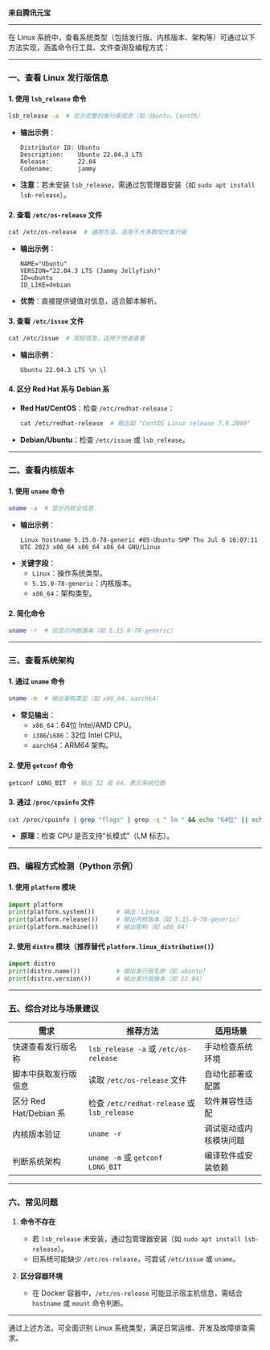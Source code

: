 **来自腾讯元宝**

---

在 Linux 系统中，查看系统类型（包括发行版、内核版本、架构等）可通过以下方法实现，涵盖命令行工具、文件查询及编程方式：

---

### **一、查看 Linux 发行版信息**
#### 1. **使用 `lsb_release` 命令**  
   ```bash
   lsb_release -a  # 显示完整的发行版信息（如 Ubuntu、CentOS）
   ```
   - **输出示例**：
     ```
     Distributor ID: Ubuntu
     Description:    Ubuntu 22.04.3 LTS
     Release:        22.04
     Codename:       jammy
     ```
   - **注意**：若未安装 `lsb_release`，需通过包管理器安装（如 `sudo apt install lsb-release`）。

#### 2. **查看 `/etc/os-release` 文件**  
   ```bash
   cat /etc/os-release  # 通用方法，适用于大多数现代发行版
   ```
   - **输出示例**：
     ```
     NAME="Ubuntu"
     VERSION="22.04.3 LTS (Jammy Jellyfish)"
     ID=ubuntu
     ID_LIKE=debian
     ```
   - **优势**：直接提供键值对信息，适合脚本解析。

#### 3. **查看 `/etc/issue` 文件**  
   ```bash
   cat /etc/issue  # 简短信息，适用于快速查看
   ```
   - **输出示例**：
     ```
     Ubuntu 22.04.3 LTS \n \l
     ```

#### 4. **区分 Red Hat 系与 Debian 系**  
   - **Red Hat/CentOS**：检查 `/etc/redhat-release`：
     ```bash
     cat /etc/redhat-release  # 输出如 "CentOS Linux release 7.9.2009"
     ```
   - **Debian/Ubuntu**：检查 `/etc/issue` 或 `lsb_release`。

---

### **二、查看内核版本**
#### 1. **使用 `uname` 命令**  
   ```bash
   uname -a  # 显示内核全信息
   ```
   - **输出示例**：
     ```
     Linux hostname 5.15.0-78-generic #85-Ubuntu SMP Thu Jul 6 16:07:11 UTC 2023 x86_64 x86_64 x86_64 GNU/Linux
     ```
   - **关键字段**：
     - `Linux`：操作系统类型。
     - `5.15.0-78-generic`：内核版本。
     - `x86_64`：架构类型。

#### 2. **简化命令**  
   ```bash
   uname -r  # 仅显示内核版本（如 5.15.0-78-generic）
   ```

---

### **三、查看系统架构**
#### 1. **通过 `uname` 命令**  
   ```bash
   uname -m  # 输出架构类型（如 x86_64、aarch64）
   ```
   - **常见输出**：
     - `x86_64`：64位 Intel/AMD CPU。
     - `i386`/`i686`：32位 Intel CPU。
     - `aarch64`：ARM64 架构。

#### 2. **使用 `getconf` 命令**  
   ```bash
   getconf LONG_BIT  # 输出 32 或 64，表示系统位数
   ```

#### 3. **通过 `/proc/cpuinfo` 文件**  
   ```bash
   cat /proc/cpuinfo | grep "flags" | grep -q " lm " && echo "64位" || echo "32位"
   ```
   - **原理**：检查 CPU 是否支持“长模式”（LM 标志）。

---

### **四、编程方式检测（Python 示例）**
#### 1. **使用 `platform` 模块**  
   ```python
   import platform
   print(platform.system())      # 输出：Linux
   print(platform.release())     # 输出内核版本（如 5.15.0-78-generic）
   print(platform.machine())     # 输出架构（如 x86_64）
   ```

#### 2. **使用 `distro` 模块（推荐替代 `platform.linux_distribution()`）**  
   ```python
   import distro
   print(distro.name())          # 输出发行版名称（如 ubuntu）
   print(distro.version())       # 输出发行版版本（如 22.04）
   ```

---

### **五、综合对比与场景建议**
| **需求**               | **推荐方法**                     | **适用场景**                     |
|-------------------------|----------------------------------|----------------------------------|
| 快速查看发行版名称      | `lsb_release -a` 或 `/etc/os-release` | 手动检查系统环境                 |
| 脚本中获取发行版信息    | 读取 `/etc/os-release` 文件       | 自动化部署或配置                 |
| 区分 Red Hat/Debian 系  | 检查 `/etc/redhat-release` 或 `lsb_release` | 软件兼容性适配                   |
| 内核版本验证            | `uname -r`                       | 调试驱动或内核模块问题           |
| 判断系统架构            | `uname -m` 或 `getconf LONG_BIT` | 编译软件或安装依赖               |

---

### **六、常见问题**
1. **命令不存在**  
   - 若 `lsb_release` 未安装，通过包管理器安装（如 `sudo apt install lsb-release`）。
   - 旧系统可能缺少 `/etc/os-release`，可尝试 `/etc/issue` 或 `uname`。

2. **区分容器环境**  
   - 在 Docker 容器中，`/etc/os-release` 可能显示宿主机信息，需结合 `hostname` 或 `mount` 命令判断。

---

通过上述方法，可全面识别 Linux 系统类型，满足日常运维、开发及故障排查需求。
